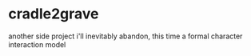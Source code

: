 # cradle2grave
another side project i'll inevitably abandon, this time a formal character interaction model
